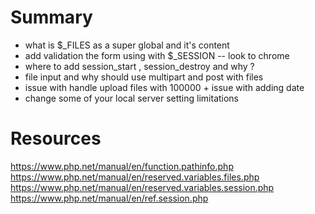 
# Summary
 * what is $_FILES as a super global and it's content
 * add validation the form using with $_SESSION -- look to chrome
 * where to add session_start , session_destroy and why ?
 * file input and why should use multipart and post with files
 * issue with handle upload files with 100000 + issue with adding date
 * change some of your local server setting limitations 

# Resources
https://www.php.net/manual/en/function.pathinfo.php
https://www.php.net/manual/en/reserved.variables.files.php
https://www.php.net/manual/en/reserved.variables.session.php
https://www.php.net/manual/en/ref.session.php

